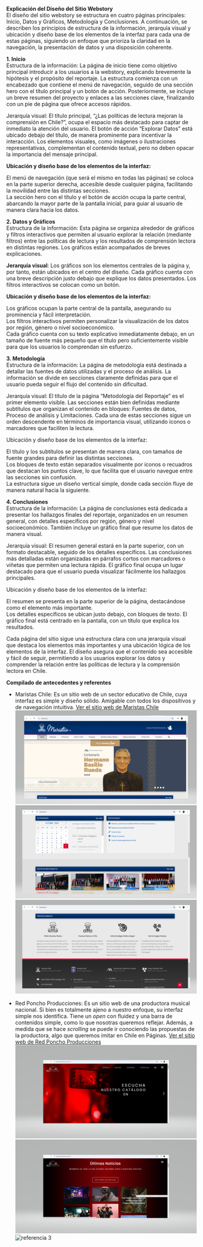 **Explicación del Diseño del Sitio Webstory**  
El diseño del sitio webstory se estructura en cuatro páginas principales: Inicio, Datos y Gráficos, Metodología y Conclusiones. A continuación, se describen los principios de estructura de la información, jerarquía visual y ubicación y diseño base de los elementos de la interfaz para cada una de estas páginas, siguiendo un enfoque que prioriza la claridad en la navegación, la presentación de datos y una disposición coherente.

**1\. Inicio**  
Estructura de la información: La página de inicio tiene como objetivo principal introducir a los usuarios a la webstory, explicando brevemente la hipótesis y el propósito del reportaje. La estructura comienza con un encabezado que contiene el menú de navegación, seguido de una sección hero con el título principal y un botón de acción. Posteriormente, se incluye un breve resumen del proyecto y enlaces a las secciones clave, finalizando con un pie de página que ofrece accesos rápidos.

Jerarquía visual: El título principal, “¿Las políticas de lectura mejoran la comprensión en Chile?”, ocupa el espacio más destacado para captar de inmediato la atención del usuario. El botón de acción “Explorar Datos” está ubicado debajo del título, de manera prominente para incentivar la interacción. Los elementos visuales, como imágenes o ilustraciones representativas, complementan el contenido textual, pero no deben opacar la importancia del mensaje principal.

**Ubicación y diseño base de los elementos de la interfaz:**

El menú de navegación (que será el mismo en todas las páginas) se coloca en la parte superior derecha, accesible desde cualquier página, facilitando la movilidad entre las distintas secciones.  
La sección hero con el título y el botón de acción ocupa la parte central, abarcando la mayor parte de la pantalla inicial, para guiar al usuario de manera clara hacia los datos.

**2\. Datos y Gráficos**  
Estructura de la información: Esta página se organiza alrededor de gráficos y filtros interactivos que permiten al usuario explorar la relación (mediante filtros) entre las políticas de lectura y los resultados de comprensión lectora en distintas regiones. Los gráficos están acompañados de breves explicaciones. 

**Jerarquía visual**: Los gráficos son los elementos centrales de la página y, por tanto, están ubicados en el centro del diseño. Cada gráfico cuenta con una breve descripción justo debajo que explique los datos presentados. Los filtros interactivos se colocan como un botón. 

**Ubicación y diseño base de los elementos de la interfaz:**

Los gráficos ocupan la parte central de la pantalla, asegurando su prominencia y fácil interpretación.  
Los filtros interactivos permiten personalizar la visualización de los datos por región, género o nivel socioeconómico.  
Cada gráfico cuenta con su texto explicativo inmediatamente debajo, en un tamaño de fuente más pequeño que el título pero suficientemente visible para que los usuarios lo comprendan sin esfuerzo.

**3\. Metodología**  
Estructura de la información: La página de metodología está destinada a detallar las fuentes de datos utilizadas y el proceso de análisis. La información se divide en secciones claramente definidas para que el usuario pueda seguir el flujo del contenido sin dificultad.

Jerarquía visual: El título de la página “Metodología del Reportaje” es el primer elemento visible. Las secciones están bien definidas mediante subtítulos que organizan el contenido en bloques: Fuentes de datos, Proceso de análisis y Limitaciones. Cada una de estas secciones sigue un orden descendente en términos de importancia visual, utilizando iconos o marcadores que faciliten la lectura.

Ubicación y diseño base de los elementos de la interfaz:

El título y los subtítulos se presentan de manera clara, con tamaños de fuente grandes para definir las distintas secciones.  
Los bloques de texto están separados visualmente por iconos o recuadros que destacan los puntos clave, lo que facilita que el usuario navegue entre las secciones sin confusión.  
La estructura sigue un diseño vertical simple, donde cada sección fluye de manera natural hacia la siguiente.

**4\. Conclusiones**  
Estructura de la información: La página de conclusiones está dedicada a presentar los hallazgos finales del reportaje, organizados en un resumen general, con detalles específicos por región, género y nivel socioeconómico. También incluye un gráfico final que resume los datos de manera visual.

Jerarquía visual: El resumen general estará en la parte superior, con un formato destacable, seguido de los detalles específicos. Las conclusiones más detalladas están organizadas en párrafos cortos con marcadores o viñetas que permiten una lectura rápida. El gráfico final ocupa un lugar destacado para que el usuario pueda visualizar fácilmente los hallazgos principales.

Ubicación y diseño base de los elementos de la interfaz:

El resumen se presenta en la parte superior de la página, destacándose como el elemento más importante.  
Los detalles específicos se ubican justo debajo, con bloques de texto. El gráfico final está centrado en la pantalla, con un título que explica los resultados.

Cada página del sitio sigue una estructura clara con una jerarquía visual que destaca los elementos más importantes y una ubicación lógica de los elementos de la interfaz. El diseño asegura que el contenido sea accesible y fácil de seguir, permitiendo a los usuarios explorar los datos y comprender la relación entre las políticas de lectura y la comprensión lectora en Chile.

**Compilado de antecedentes y referentes**
- Maristas Chile: Es un sitio web de un sector educativo de Chile, cuya interfaz es simple y diseño sólido. Amigable con todos los dispositivos y de navegación intuitiva.
  [Ver el sitio web de Maristas Chile]([URL](https://www.maristas.cl/))
  ![referencia 1](image/maristas1.png)
  ![referencia 2](image/maristas2.png)
  ![referencia 3](image/maristas3.png)
  
- Red Poncho Producciones: Es un sitio web de una productora musical nacional. Si bien es totalmente ajeno a nuestro enfoque, su interfaz simple nos identifica. Tiene un *open* con fluidez y una barra de contenidos simple, como lo que nosotras queremos reflejar. Además, a medida que se hace *scrolling* se puede ir conociendo las propuestas de la productora, algo que queremos imitar en Chile en Páginas.
  [Ver el sitio web de Red Poncho Producciones]([URL](https://www.redponchoproducciones.com/))
  ![referencia 1](image/poncho1.png)
  ![referencia 2](image/poncho2.png)
  ![referencia 3](image/ponchos3.png)


